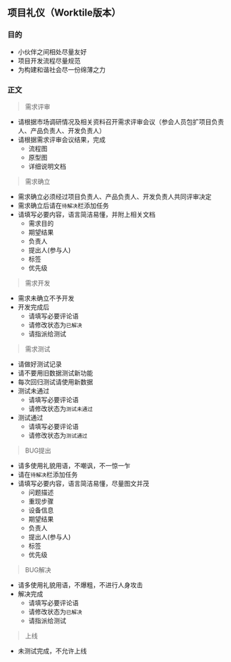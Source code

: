 ## 项目礼仪（Worktile版本）

### 目的
- 小伙伴之间相处尽量友好
- 项目开发流程尽量规范
- 为构建和谐社会尽一份绵薄之力

### 正文
> 需求评审
- 请根据市场调研情况及相关资料召开需求评审会议（参会人员包扩项目负责人、产品负责人、开发负责人）
- 请根据需求评审会议结果，完成
    - 流程图
    - 原型图
    - 详细说明文档

> 需求确立
- 需求确立必须经过项目负责人、产品负责人、开发负责人共同评审决定
- 需求确立后请在`待解决`栏添加任务
- 请填写必要内容，语言简洁易懂，并附上相关文档
    - 需求目的
    - 期望结果
    - 负责人
    - 提出人(参与人)
    - 标签
    - 优先级

> 需求开发
- 需求未确立不予开发
- 开发完成后
    - 请填写必要评论语
    - 请修改状态为`已解决`
    - 请指派给测试

> 需求测试
- 请做好测试记录
- 请不要用旧数据测试新功能
- 每次回归测试请使用新数据
- 测试未通过
    - 请填写必要评论语
    - 请修改状态为`测试未通过`
- 测试通过
    - 请填写必要评论语
    - 请修改状态为`测试通过`

> BUG提出
- 请多使用礼貌用语，不嘲讽，不一惊一乍
- 请在`待解决`栏添加任务
- 请填写必要内容，语言简洁易懂，尽量图文并茂
    - 问题描述
    - 重现步骤
    - 设备信息
    - 期望结果
    - 负责人
    - 提出人(参与人)
    - 标签
    - 优先级

> BUG解决
- 请多使用礼貌用语，不爆粗，不进行人身攻击
- 解决完成
    - 请填写必要评论语
    - 请修改状态为`已解决`
    - 请指派给测试

> 上线
- 未测试完成，不允许上线
